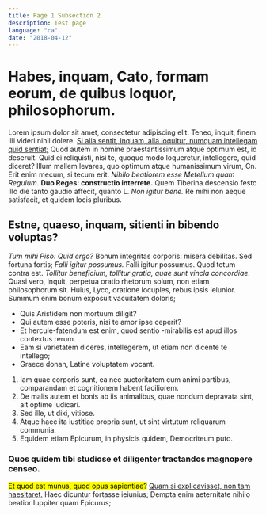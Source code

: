 ```yaml
---
title: Page 1 Subsection 2
description: Test page
language: "ca"
date: "2018-04-12"
---
```


# Habes, inquam, Cato, formam eorum, de quibus loquor, philosophorum.

Lorem ipsum dolor sit amet, consectetur adipiscing elit. Teneo, inquit, finem illi videri nihil dolere. [Si alia sentit, inquam, alia loquitur, numquam intellegam quid sentiat;](http://loripsum.net/) Quod autem in homine praestantissimum atque optimum est, id deseruit. Quid ei reliquisti, nisi te, quoquo modo loqueretur, intellegere, quid diceret? Illum mallem levares, quo optimum atque humanissimum virum, Cn. Erit enim mecum, si tecum erit. _Nihilo beatiorem esse Metellum quam Regulum._ **Duo Reges: constructio interrete.** Quem Tiberina descensio festo illo die tanto gaudio affecit, quanto L. _Non igitur bene._ Re mihi non aeque satisfacit, et quidem locis pluribus.

## Estne, quaeso, inquam, sitienti in bibendo voluptas?

_Tum mihi Piso: Quid ergo?_ Bonum integritas corporis: misera debilitas. Sed fortuna fortis; _Falli igitur possumus._ Falli igitur possumus. Quod totum contra est. _Tollitur beneficium, tollitur gratia, quae sunt vincla concordiae._ Quasi vero, inquit, perpetua oratio rhetorum solum, non etiam philosophorum sit. Huius, Lyco, oratione locuples, rebus ipsis ielunior. Summum ením bonum exposuit vacuitatem doloris;

*   Quis Aristidem non mortuum diligit?
*   Qui autem esse poteris, nisi te amor ipse ceperit?
*   Et hercule-fatendum est enim, quod sentio -mirabilis est apud illos contextus rerum.
*   Eam si varietatem diceres, intellegerem, ut etiam non dicente te intellego;
*   Graece donan, Latine voluptatem vocant.

1.  Iam quae corporis sunt, ea nec auctoritatem cum animi partibus, comparandam et cognitionem habent faciliorem.
2.  De malis autem et bonis ab iis animalibus, quae nondum depravata sint, ait optime iudicari.
3.  Sed ille, ut dixi, vitiose.
4.  Atque haec ita iustitiae propria sunt, ut sint virtutum reliquarum communia.
5.  Equidem etiam Epicurum, in physicis quidem, Democriteum puto.

### Quos quidem tibi studiose et diligenter tractandos magnopere censeo.

<mark>Et quod est munus, quod opus sapientiae?</mark> [Quam si explicavisset, non tam haesitaret.](http://loripsum.net/) Haec dicuntur fortasse ieiunius; Dempta enim aeternitate nihilo beatior Iuppiter quam Epicurus;